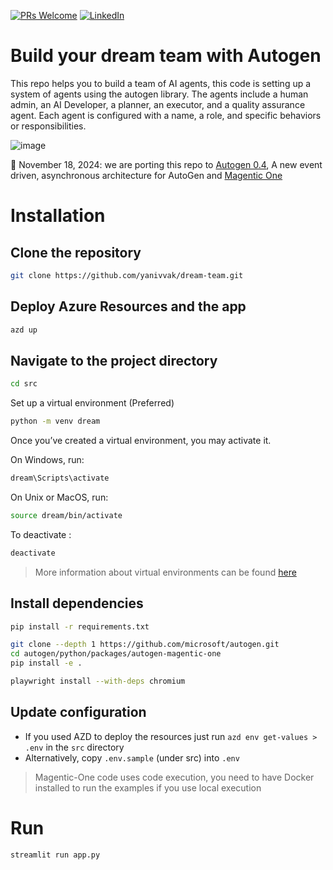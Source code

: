 [![PRs Welcome](https://img.shields.io/badge/PRs-welcome-brightgreen.svg?style=flat-square)](http://makeapullrequest.com)
[![LinkedIn](https://img.shields.io/badge/LinkedIn-Connect-blue)](https://www.linkedin.com/in/yaniv-vaknin-7a8324178/)
# Build your dream team with Autogen
   
This repo helps you to build a team of AI agents, this code is setting up a system of agents using the autogen library. The agents include a human admin, an AI Developer, a planner, an executor, and a quality assurance agent.
Each agent is configured with a name, a role, and specific behaviors or responsibilities.   

![image](https://github.com/user-attachments/assets/4585c332-f1a1-4519-a590-6b76a7f8e72e)

:tada: November 18, 2024: we are porting this repo to  [Autogen 0.4](https://microsoft.github.io/autogen/0.4.0.dev6/index.html), A new event driven, asynchronous architecture for AutoGen and [Magentic One](https://github.com/microsoft/autogen/tree/main/python/packages/autogen-magentic-one)
   
# Installation
   
## Clone the repository     
```bash  
git clone https://github.com/yanivvak/dream-team.git  
```

## Deploy Azure Resources and the app

```bash
azd up
```

## Navigate to the project directory  
```bash  
cd src 
```

Set up a virtual environment (Preferred)
```bash
python -m venv dream
```
Once you’ve created a virtual environment, you may activate it.

On Windows, run:
```bash
dream\Scripts\activate
```
On Unix or MacOS, run:
```bash
source dream/bin/activate
```
To deactivate :
```bash
deactivate
```
> More information about virtual environments can be found [here](https://docs.python.org/3/tutorial/venv.html)

 
## Install dependencies
```bash
pip install -r requirements.txt
```
```bash
git clone --depth 1 https://github.com/microsoft/autogen.git 
cd autogen/python/packages/autogen-magentic-one
pip install -e .
```

```bash
playwright install --with-deps chromium
```

## Update configuration

   - If you used AZD to deploy the resources just run `azd env get-values > .env` in the `src` directory
   - Alternatively, copy `.env.sample` (under src) into `.env`

> Magentic-One code uses code execution, you need to have Docker installed to run the examples if you use local execution

# Run
```bash
streamlit run app.py
```

  
